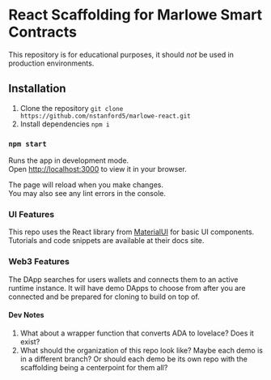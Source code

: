 # React Scaffolding for Marlowe Smart Contracts

This repository is for educational purposes, it should *not* be used in production environments.

## Installation
1. Clone the repository
    `git clone https://github.com/nstanford5/marlowe-react.git`
2. Install dependencies
    `npm i`

### `npm start`

Runs the app in development mode.\
Open [http://localhost:3000](http://localhost:3000) to view it in your browser.

The page will reload when you make changes.\
You may also see any lint errors in the console.

### UI Features

This repo uses the React library from [MaterialUI](https://mui.com/material-ui/) for basic UI components. Tutorials and code snippets are available at their docs site.

### Web3 Features

The DApp searches for users wallets and connects them to an active runtime instance. It will have demo DApps to choose from after you are connected and be prepared for cloning to build on top of.


#### Dev Notes
1. What about a wrapper function that converts ADA to lovelace? Does it exist?
2. What should the organization of this repo look like? Maybe each demo is in a different branch? Or should each demo be its own repo with the scaffolding being a centerpoint for them all?

 